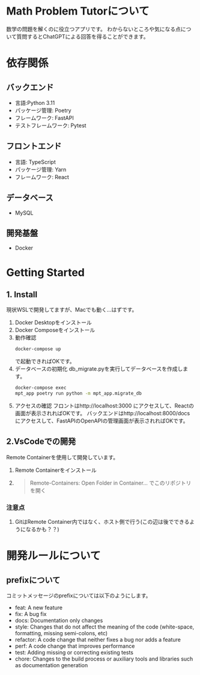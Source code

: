 # Math Problem Tutorについて
数学の問題を解くのに役立つアプリです。
わからないところや気になる点について質問するとChatGPTによる回答を得ることができます。

# 依存関係
## バックエンド
- 言語:Python 3.11
- パッケージ管理: Poetry 
- フレームワーク: FastAPI
- テストフレームワーク: Pytest
## フロントエンド
- 言語: TypeScript
- パッケージ管理: Yarn
- フレームワーク: React
## データベース
- MySQL
## 開発基盤
- Docker

# Getting Started
## 1. Install
現状WSLで開発してますが、Macでも動く…はずです。
1. Docker Desktopをインストール
1. Docker Composeをインストール
1. 動作確認
    ```bash
    docker-compose up
    ```
    で起動できればOKです。
1. データベースの初期化
    db_migrate.pyを実行してデータベースを作成します。
    ```bash
    docker-compose exec 
    mpt_app poetry run python -m mpt_app.migrate_db
    ```
1. アクセスの確認
    フロントはhttp://localhost:3000 にアクセスして、Reactの画面が表示されればOKです。
    バックエンドはhttp://localhost:8000/docs にアクセスして、FastAPIのOpenAPIの管理画面が表示されればOKです。

## 2.VsCodeでの開発
Remote Containerを使用して開発しています。

1. Remote Containerをインストール
1. >Remote-Containers: Open Folder in Container... でこのリポジトリを開く
### 注意点
1. GitはRemote Container内ではなく、ホスト側で行う(この辺は後でできるようになるかも？？)


# 開発ルールについて
## prefixについて
コミットメッセージのprefixについては以下のようにします。
- feat: A new feature
- fix: A bug fix
- docs: Documentation only changes 
- style: Changes that do not affect the meaning of the code (white-space, formatting, missing semi-colons, etc)
- refactor: A code change that neither fixes a bug nor adds a feature
- perf: A code change that improves performance
- test: Adding missing or correcting existing tests
- chore: Changes to the build process or auxiliary tools and libraries such as documentation generation